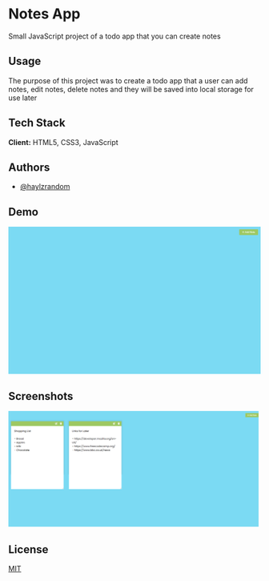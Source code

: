 # Notes App

Small JavaScript project of a todo app that you can create notes

## Usage

The purpose of this project was to create a todo app that a user can add notes,
edit notes, delete notes and they will be saved into local storage for use later

## Tech Stack

**Client:** HTML5, CSS3, JavaScript

## Authors

- [@haylzrandom](https://www.github.com/haylzrandom)

## Demo

<img src="../../assets/gifs/note-app.gif" alt="Notes App Gif" width="600"  />

## Screenshots

<img src="../../assets/screenshots/Notes-App.png" alt="Notes App Screenshot" width="500" />

## License

[MIT](https://choosealicense.com/licenses/mit/)

